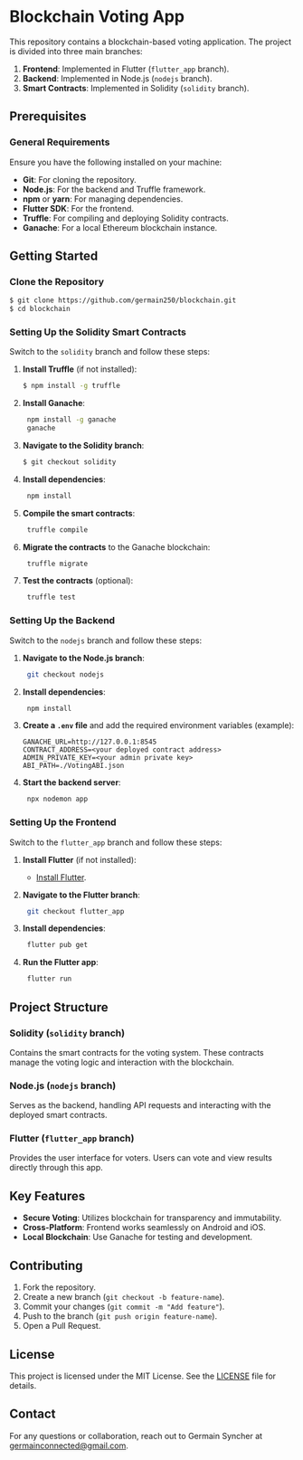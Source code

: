 # Blockchain Voting App

This repository contains a blockchain-based voting application. The project is divided into three main branches:

1. **Frontend**: Implemented in Flutter (`flutter_app` branch).
2. **Backend**: Implemented in Node.js (`nodejs` branch).
3. **Smart Contracts**: Implemented in Solidity (`solidity` branch).

## Prerequisites

### General Requirements
Ensure you have the following installed on your machine:

- **Git**: For cloning the repository.
- **Node.js**: For the backend and Truffle framework.
- **npm** or **yarn**: For managing dependencies.
- **Flutter SDK**: For the frontend.
- **Truffle**: For compiling and deploying Solidity contracts.
- **Ganache**: For a local Ethereum blockchain instance.

## Getting Started

### Clone the Repository
```bash
$ git clone https://github.com/germain250/blockchain.git
$ cd blockchain
```

### Setting Up the Solidity Smart Contracts
Switch to the `solidity` branch and follow these steps:

1. **Install Truffle** (if not installed):
   ```bash
   $ npm install -g truffle
   ```

2. **Install Ganache**:
   ```bash
    npm install -g ganache
    ganache
   ```

3. **Navigate to the Solidity branch**:
   ```bash
   $ git checkout solidity
   ```

4. **Install dependencies**:
   ```bash
    npm install
   ```

5. **Compile the smart contracts**:
   ```bash
    truffle compile
   ```

6. **Migrate the contracts** to the Ganache blockchain:
   ```bash
    truffle migrate
   ```

7. **Test the contracts** (optional):
   ```bash
    truffle test
   ```

### Setting Up the Backend
Switch to the `nodejs` branch and follow these steps:

1. **Navigate to the Node.js branch**:
   ```bash
    git checkout nodejs
   ```

2. **Install dependencies**:
   ```bash
    npm install
   ```

3. **Create a `.env` file** and add the required environment variables (example):
   ```env
   GANACHE_URL=http://127.0.0.1:8545
   CONTRACT_ADDRESS=<your deployed contract address>
   ADMIN_PRIVATE_KEY=<your admin private key>
   ABI_PATH=./VotingABI.json

   ```

4. **Start the backend server**:
   ```bash
    npx nodemon app
   ```

### Setting Up the Frontend
Switch to the `flutter_app` branch and follow these steps:

1. **Install Flutter** (if not installed):
   - [Install Flutter](https://docs.flutter.dev/get-started/install).

2. **Navigate to the Flutter branch**:
   ```bash
    git checkout flutter_app
   ```

3. **Install dependencies**:
   ```bash
    flutter pub get
   ```

4. **Run the Flutter app**:
   ```bash
    flutter run
   ```

## Project Structure

### Solidity (`solidity` branch)
Contains the smart contracts for the voting system. These contracts manage the voting logic and interaction with the blockchain.

### Node.js (`nodejs` branch)
Serves as the backend, handling API requests and interacting with the deployed smart contracts.

### Flutter (`flutter_app` branch)
Provides the user interface for voters. Users can vote and view results directly through this app.

## Key Features

- **Secure Voting**: Utilizes blockchain for transparency and immutability.
- **Cross-Platform**: Frontend works seamlessly on Android and iOS.
- **Local Blockchain**: Use Ganache for testing and development.

## Contributing

1. Fork the repository.
2. Create a new branch (`git checkout -b feature-name`).
3. Commit your changes (`git commit -m "Add feature"`).
4. Push to the branch (`git push origin feature-name`).
5. Open a Pull Request.

## License
This project is licensed under the MIT License. See the [LICENSE](LICENSE) file for details.

## Contact
For any questions or collaboration, reach out to Germain Syncher at [germainconnected@gmail.com](mailto:germainconnected@gmail.com).
